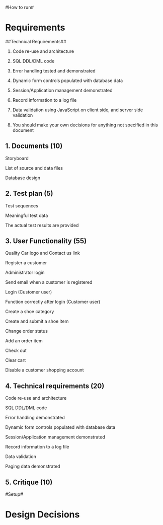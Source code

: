 #How to run#

# Requirements #
##Technical Requirements##

1. Code re-use and architecture

2. SQL DDL/DML code 

3. Error handling tested and demonstrated

4. Dynamic form controls populated with database data

5. Session/Application management demonstrated

6. Record information to a log file

7. Data validation using JavaScript on client side, and server side validation

8. You should make your own decisions for anything not specified in this document

## 1. Documents (10) ##

Storyboard

List of source and data files

Database design

## 2. Test plan (5) ##

Test sequences

Meaningful test data

The actual test results are provided

## 3. User Functionality (55) ##

Quality Car logo and Contact us link

Register a customer

Administrator login

Send email when a customer is registered

Login (Customer user)

Function correctly after login (Customer user) 

Create a shoe category

Create and submit a shoe item

Change order status

Add an order item

Check out

Clear cart

Disable a customer shopping account

## 4. Technical requirements (20) ##

Code re-use and architecture

SQL DDL/DML code

Error handling demonstrated

Dynamic form controls populated with database data

Session/Application management demonstrated

Record information to a log file

Data validation

Paging data demonstrated

## 5. Critique (10) ##

#Setup#

# Design Decisions #
